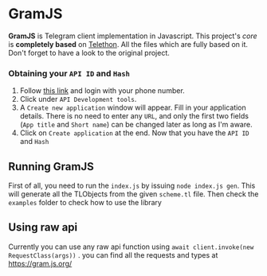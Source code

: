 # GramJS
**GramJS** is Telegram client implementation in Javascript. This project's _core_ is **completely based** on
[Telethon](https://github.com/LonamiWebs/Telethon). All the files which are fully based on it.
Don't forget to have a look to the original project.

### Obtaining your `API ID` and `Hash`
1. Follow [this link](https://my.telegram.org) and login with your phone number.
2. Click under `API Development tools`.
3. A `Create new application` window will appear. Fill in your application details.
There is no need to enter any `URL`, and only the first two fields (`App title` and `Short name`)
can be changed later as long as I'm aware.
4. Click on `Create application` at the end. Now that you have the `API ID` and `Hash`

## Running GramJS
First of all, you need to run the `index.js` by issuing `node index.js gen`. This will generate all the
TLObjects from the given `scheme.tl` file.
Then check the `examples` folder to check how to use the library

## Using raw api
Currently you can use any raw api function using `await client.invoke(new RequestClass(args))` .
you can find all the requests and types at https://gram.js.org/
